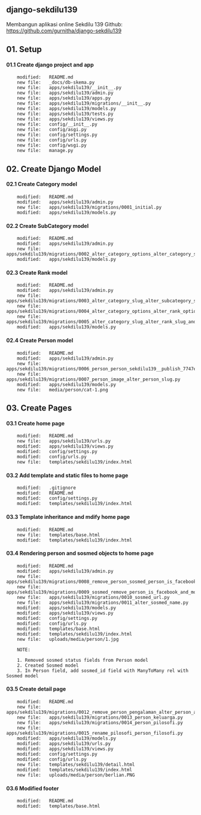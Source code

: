 ## django-sekdilu139
Membangun aplikasi online Sekdilu 139
Github: https://github.com/gurnitha/django-sekdilu139


## 01. Setup

#### 01.1 Create django project and app

        modified:   README.md
        new file:   _docs/db-skema.py
        new file:   apps/sekdilu139/__init__.py
        new file:   apps/sekdilu139/admin.py
        new file:   apps/sekdilu139/apps.py
        new file:   apps/sekdilu139/migrations/__init__.py
        new file:   apps/sekdilu139/models.py
        new file:   apps/sekdilu139/tests.py
        new file:   apps/sekdilu139/views.py
        new file:   config/__init__.py
        new file:   config/asgi.py
        new file:   config/settings.py
        new file:   config/urls.py
        new file:   config/wsgi.py
        new file:   manage.py


## 02. Create Django Model

#### 02.1 Create Category model

        modified:   README.md
        modified:   apps/sekdilu139/admin.py
        new file:   apps/sekdilu139/migrations/0001_initial.py
        modified:   apps/sekdilu139/models.py

#### 02.2 Create SubCategory model

        modified:   README.md
        modified:   apps/sekdilu139/admin.py
        new file:   apps/sekdilu139/migrations/0002_alter_category_options_alter_category_slug_and_more.py
        modified:   apps/sekdilu139/models.py

#### 02.3 Create Rank model

        modified:   README.md
        modified:   apps/sekdilu139/admin.py
        new file:   apps/sekdilu139/migrations/0003_alter_category_slug_alter_subcategory_slug_rank.py
        new file:   apps/sekdilu139/migrations/0004_alter_category_options_alter_rank_options_and_more.py
        new file:   apps/sekdilu139/migrations/0005_alter_category_slug_alter_rank_slug_and_more.py
        modified:   apps/sekdilu139/models.py

#### 02.4 Create Person model

        modified:   README.md
        modified:   apps/sekdilu139/admin.py
        new file:   apps/sekdilu139/migrations/0006_person_person_sekdilu139__publish_7747e8_idx.py
        new file:   apps/sekdilu139/migrations/0007_person_image_alter_person_slug.py
        modified:   apps/sekdilu139/models.py
        new file:   media/person/cat-1.png


## 03. Create Pages

#### 03.1 Create home page

        modified:   README.md
        new file:   apps/sekdilu139/urls.py
        modified:   apps/sekdilu139/views.py
        modified:   config/settings.py
        modified:   config/urls.py
        new file:   templates/sekdilu139/index.html

#### 03.2 Add template and static files to home page

        modified:   .gitignore
        modified:   README.md
        modified:   config/settings.py
        modified:   templates/sekdilu139/index.html

#### 03.3 Template inheritance and mdify home page

        modified:   README.md
        new file:   templates/base.html
        modified:   templates/sekdilu139/index.html

#### 03.4 Rendering person and sosmed objects to home page

        modified:   README.md
        modified:   apps/sekdilu139/admin.py
        new file:   apps/sekdilu139/migrations/0008_remove_person_sosmed_person_is_facebook_and_more.py
        new file:   apps/sekdilu139/migrations/0009_sosmed_remove_person_is_facebook_and_more.py
        new file:   apps/sekdilu139/migrations/0010_sosmed_url.py
        new file:   apps/sekdilu139/migrations/0011_alter_sosmed_name.py
        modified:   apps/sekdilu139/models.py
        modified:   apps/sekdilu139/views.py
        modified:   config/settings.py
        modified:   config/urls.py
        modified:   templates/base.html
        modified:   templates/sekdilu139/index.html
        new file:   uploads/media/person/1.jpg

        NOTE:

        1. Removed sosmed status fields from Person model
        2. Created Sosmed model
        3. In Person field, add sosmed_id field with ManyToMany rel with Sosmed model

#### 03.5 Create detail page

        modified:   README.md
        new file:   apps/sekdilu139/migrations/0012_remove_person_pengalaman_alter_person_about_me_and_more.py
        new file:   apps/sekdilu139/migrations/0013_person_keluarga.py
        new file:   apps/sekdilu139/migrations/0014_person_pilosofi.py
        new file:   apps/sekdilu139/migrations/0015_rename_pilosofi_person_filosofi.py
        modified:   apps/sekdilu139/models.py
        modified:   apps/sekdilu139/urls.py
        modified:   apps/sekdilu139/views.py
        modified:   config/settings.py
        modified:   config/urls.py
        new file:   templates/sekdilu139/detail.html
        modified:   templates/sekdilu139/index.html
        new file:   uploads/media/person/berlian.PNG

#### 03.6 Modified footer

        modified:   README.md
        modified:   templates/base.html